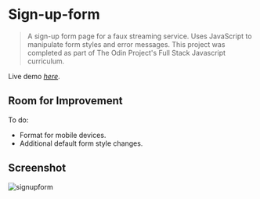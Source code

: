 # Sign-up-form
> A sign-up form page for a faux streaming service. Uses JavaScript to manipulate form styles and error messages. This project was completed as part of The Odin Project's Full Stack Javascript curriculum.

Live demo [_here_](https://doozles411.github.io/Sign-up-form/).

## Room for Improvement
To do:
- Format for mobile devices.
- Additional default form style changes.

## Screenshot
![signupform](https://user-images.githubusercontent.com/96557009/180674351-8840c716-6636-463d-a64e-e9093bf2922d.png)
